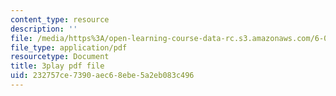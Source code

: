 ```yaml
---
content_type: resource
description: ''
file: /media/https%3A/open-learning-course-data-rc.s3.amazonaws.com/6-042j-mathematics-for-computer-science-spring-2015/232757ce7390aec68ebe5a2eb083c496_g2mOvmC1TKc.pdf
file_type: application/pdf
resourcetype: Document
title: 3play pdf file
uid: 232757ce-7390-aec6-8ebe-5a2eb083c496
---
```


